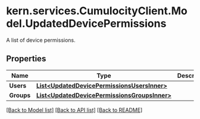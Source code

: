 # kern.services.CumulocityClient.Model.UpdatedDevicePermissions
A list of device permissions.

## Properties

Name | Type | Description | Notes
------------ | ------------- | ------------- | -------------
**Users** | [**List&lt;UpdatedDevicePermissionsUsersInner&gt;**](UpdatedDevicePermissionsUsersInner.md) |  | [optional] 
**Groups** | [**List&lt;UpdatedDevicePermissionsGroupsInner&gt;**](UpdatedDevicePermissionsGroupsInner.md) |  | [optional] 

[[Back to Model list]](../README.md#documentation-for-models) [[Back to API list]](../README.md#documentation-for-api-endpoints) [[Back to README]](../README.md)

